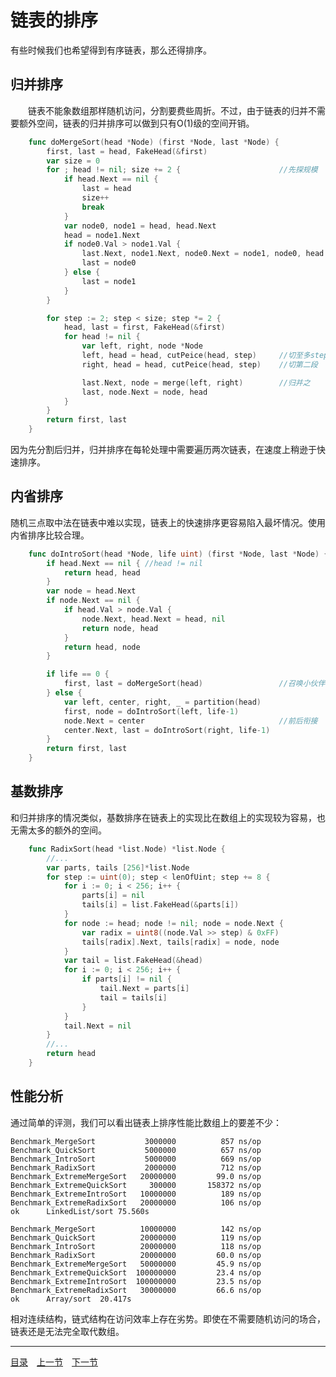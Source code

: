 # 链表的排序
有些时候我们也希望得到有序链表，那么还得排序。

## 归并排序
　　链表不能象数组那样随机访问，分割要费些周折。不过，由于链表的归并不需要额外空间，链表的归并排序可以做到只有O(1)级的空间开销。
```go
	func doMergeSort(head *Node) (first *Node, last *Node) {
		first, last = head, FakeHead(&first)
		var size = 0
		for ; head != nil; size += 2 {						//先探规模
			if head.Next == nil {
				last = head
				size++
				break
			}
			var node0, node1 = head, head.Next
			head = node1.Next
			if node0.Val > node1.Val {
				last.Next, node1.Next, node0.Next = node1, node0, head
				last = node0
			} else {
				last = node1
			}
		}

		for step := 2; step < size; step *= 2 {
			head, last = first, FakeHead(&first)
			for head != nil {
				var left, right, node *Node
				left, head = head, cutPeice(head, step)		//切至多step大小的一段
				right, head = head, cutPeice(head, step)	//切第二段

				last.Next, node = merge(left, right)		//归并之
				last, node.Next = node, head
			}
		}
		return first, last
	}
```
因为先分割后归并，归并排序在每轮处理中需要遍历两次链表，在速度上稍逊于快速排序。

## 内省排序
随机三点取中法在链表中难以实现，链表上的快速排序更容易陷入最坏情况。使用内省排序比较合理。
```go
	func doIntroSort(head *Node, life uint) (first *Node, last *Node) {
		if head.Next == nil { //head != nil
			return head, head
		}
		var node = head.Next
		if node.Next == nil {
			if head.Val > node.Val {
				node.Next, head.Next = head, nil
				return node, head
			}
			return head, node
		}

		if life == 0 {
			first, last = doMergeSort(head)					//召唤小伙伴
		} else {
			var left, center, right, _ = partition(head)
			first, node = doIntroSort(left, life-1)
			node.Next = center								//前后衔接
			center.Next, last = doIntroSort(right, life-1)
		}
		return first, last
	}
```

## 基数排序
和归并排序的情况类似，基数排序在链表上的实现比在数组上的实现较为容易，也无需太多的额外的空间。
```go
	func RadixSort(head *list.Node) *list.Node {
		//...
		var parts, tails [256]*list.Node
		for step := uint(0); step < lenOfUint; step += 8 {
			for i := 0; i < 256; i++ {
				parts[i] = nil
				tails[i] = list.FakeHead(&parts[i])
			}
			for node := head; node != nil; node = node.Next {
				var radix = uint8((node.Val >> step) & 0xFF)
				tails[radix].Next, tails[radix] = node, node
			}
			var tail = list.FakeHead(&head)
			for i := 0; i < 256; i++ {
				if parts[i] != nil {
					tail.Next = parts[i]
					tail = tails[i]
				}
			}
			tail.Next = nil
		}
		//...
		return head
	}
```

## 性能分析
通过简单的评测，我们可以看出链表上排序性能比数组上的要差不少：

	Benchmark_MergeSort       	  3000000	       857 ns/op
	Benchmark_QuickSort       	  5000000	       657 ns/op
	Benchmark_IntroSort       	  5000000	       669 ns/op
	Benchmark_RadixSort       	  2000000	       712 ns/op
	Benchmark_ExtremeMergeSort	 20000000	      99.0 ns/op
	Benchmark_ExtremeQuickSort	   300000	    158372 ns/op
	Benchmark_ExtremeIntroSort	 10000000	       189 ns/op
	Benchmark_ExtremeRadixSort	 20000000	       106 ns/op
	ok  	LinkedList/sort	75.560s

	Benchmark_MergeSort       	 10000000	       142 ns/op
	Benchmark_QuickSort       	 20000000	       119 ns/op
	Benchmark_IntroSort       	 20000000	       118 ns/op
	Benchmark_RadixSort       	 20000000	      60.0 ns/op
	Benchmark_ExtremeMergeSort	 50000000	      45.9 ns/op
	Benchmark_ExtremeQuickSort	100000000	      23.4 ns/op
	Benchmark_ExtremeIntroSort	100000000	      23.5 ns/op
	Benchmark_ExtremeRadixSort	 30000000	      66.6 ns/op
	ok  	Array/sort	20.417s

相对连续结构，链式结构在访问效率上存在劣势。即使在不需要随机访问的场合，链表还是无法完全取代数组。

---
[目录](../index.md)　[上一节](02.md)　[下一节](02-B.md)
